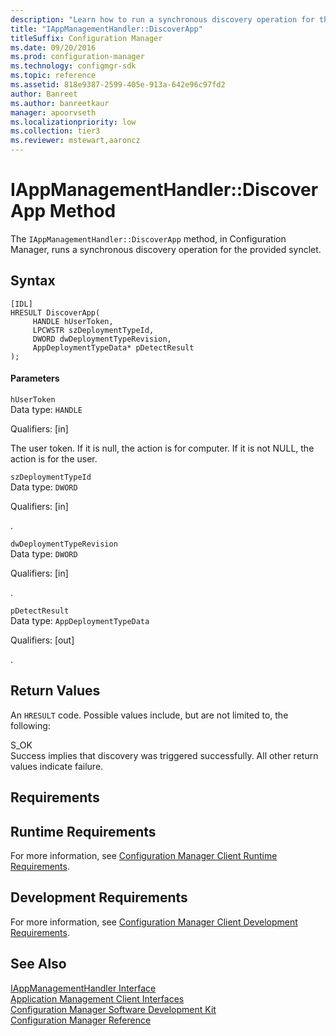 ```yaml
---
description: "Learn how to run a synchronous discovery operation for the provided synclet using IAppManagementHandler::DiscoveryApp."
title: "IAppManagementHandler::DiscoverApp"
titleSuffix: Configuration Manager
ms.date: 09/20/2016
ms.prod: configuration-manager
ms.technology: configmgr-sdk
ms.topic: reference
ms.assetid: 818e9387-2599-405e-913a-642e96c97fd2
author: Banreet
ms.author: banreetkaur
manager: apoorvseth
ms.localizationpriority: low
ms.collection: tier3
ms.reviewer: mstewart,aaroncz 
---
```

# IAppManagementHandler::DiscoverApp Method
The `IAppManagementHandler::DiscoverApp` method, in Configuration Manager, runs a synchronous discovery operation for the provided synclet.  

## Syntax  

```  
[IDL]  
HRESULT DiscoverApp(  
     HANDLE hUserToken,  
     LPCWSTR szDeploymentTypeId,  
     DWORD dwDeploymentTypeRevision,  
     AppDeploymentTypeData* pDetectResult  
);  
```  

#### Parameters  
 `hUserToken`  
 Data type: `HANDLE`  

 Qualifiers: [in]  

 The user token. If it is null, the action is for computer. If it is not NULL, the action is for the user.  

 `szDeploymentTypeId`  
 Data type: `DWORD`  

 Qualifiers: [in]  

 .   

 `dwDeploymentTypeRevision`  
 Data type: `DWORD`  

 Qualifiers: [in]  

 .   

 `pDetectResult`  
 Data type: `AppDeploymentTypeData`  

 Qualifiers: [out]  

 .   

## Return Values  
 An `HRESULT` code. Possible values include, but are not limited to, the following:  

 S_OK  
 Success implies that discovery was triggered successfully.  All other return values indicate failure.  

## Requirements  

## Runtime Requirements  
 For more information, see [Configuration Manager Client Runtime Requirements](../../../../../develop/core/reqs/client-runtime-requirements.md).  

## Development Requirements  
 For more information, see [Configuration Manager Client Development Requirements](../../../../../develop/core/reqs/client-development-requirements.md).  

## See Also  
 [IAppManagementHandler Interface](../../../../../develop/reference/core/clients/client-classes/iappmanagementhandler-interface.md)   
 [Application Management Client Interfaces](../../../../../develop/reference/core/clients/client-classes/application-management-client-interfaces.md)   
 [Configuration Manager Software Development Kit](../../../../../develop/core/misc/system-center-configuration-manager-sdk.md)   
 [Configuration Manager Reference](../../../../../develop/reference/configuration-manager-reference.md)
